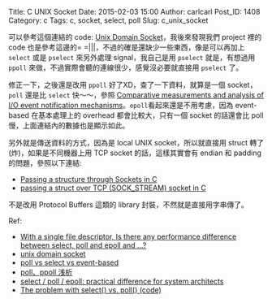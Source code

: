 Title: C UNIX Socket
Date: 2015-02-03 15:00
Author: carlcarl
Post_ID: 1408
Category: c
Tags: c, socket, select, poll
Slug: c_unix_socket


可以參考這個連結的 code: [Unix Domain Socket]，我後來發現我們 project 裡的 code 也是參考這邊的= =|||，不過的確是還缺少一些東西，像是可以再加上 `select` 或是 `pselect` 來另外處理 signal，我自己是用 `pselect` 就是，有想過用 `ppoll` 來做，不過實際會聽的連線很少，感覺沒必要就直接用 `pselect` 了。

修正一下，之後還是改用 `ppoll` 好了XD，查了一下資料，就算是一個 socket，`poll` 還是比 `select` 快～～，參照 [Comparative measurements and analysis of I/O event notification mechanisms]。`epoll`看起來還是不用考慮，因為 event-based 在基本處理上的 overhead 都會比較大，只有一個 socket 的話還會比 poll 慢，上面連結內的數據也是顯示如此。

另外就是傳送資料的方式，因為是 local UNIX socket，所以就直接用 struct 轉了(炸)，如果是不同機器上用 TCP socket 的話，這樣其實會有 endian 和 padding 的問題，參照以下連結:

* [Passing a structure through Sockets in C]
* [passing a struct over TCP (SOCK_STREAM) socket in C]

不是改用 Protocol Buffers 這類的 library 封裝，不然就是直接用字串傳了。



Ref:

* [With a single file descriptor, Is there any performance difference between select, poll and epoll and …?]
* [unix domain socket]
* [poll vs select vs event-based]
* [poll、ppoll 浅析]
* [select / poll / epoll: practical difference for system architects]
* [The problem with select() vs. poll() (code)]


[Unix Domain Socket]: http://ohohsblog.blogspot.jp/2010/12/unix-domain-socket.html
[Comparative measurements and analysis of I/O event notification mechanisms]: http://www.intelliproject.net/articles/showArticle/index/io_multiplexing
[Passing a structure through Sockets in C]: https://stackoverflow.com/questions/1577161/passing-a-structure-through-sockets-in-c
[passing a struct over TCP (SOCK_STREAM) socket in C]: https://stackoverflow.com/questions/8000851/passing-a-struct-over-tcp-sock-stream-socket-in-c
[Protocol Buffers]: https://code.google.com/p/protobuf/
[With a single file descriptor, Is there any performance difference between select, poll and epoll and …?]: http://stackoverflow.com/questions/5647503/with-a-single-file-descriptor-is-there-any-performance-difference-between-selec/28294561#28294561
[unix domain socket]: kezeodsnx.pixnet.net/blog/post/33616080-unix-domain-socket-
[poll vs select vs event-based]: http://daniel.haxx.se/docs/poll-vs-select.html
[poll、ppoll 浅析]: http://blog.csdn.net/feng19870412/article/details/9001857
[select / poll / epoll: practical difference for system architects]: http://www.ulduzsoft.com/2014/01/select-poll-epoll-practical-difference-for-system-architects/
[The problem with select() vs. poll() (code)]: http://beesbuzz.biz/blog/e/2013/10/10-the_problem_with_select_vs_poll.php


